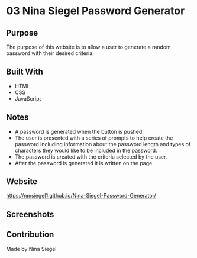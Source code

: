 # 03 Nina Siegel Password Generator

## Purpose 

The purpose of this website is to allow a user to generate a random password with their desired criteria. 

## Built With
* HTML
* CSS
* JavaScript

## Notes
* A password is generated when the button is pushed.
* The user is presented with a series of prompts to help create the password including information about the password length and types of characters they would like to be included in the password. 
* The password is created with the criteria selected by the user.
* After the password is generated it is written on the page. 

## Website
https://nmsiegel1.github.io/Nina-Siegel-Password-Generator/

## Screenshots


## Contribution
Made by Nina Siegel
